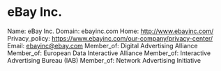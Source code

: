 
# eBay Inc.

Name: eBay Inc.
Domain: ebayinc.com
Home: http://www.ebayinc.com/
Privacy_policy: https://www.ebayinc.com/our-company/privacy-center/
Email: ebayinc@ebay.com
Member_of: Digital Advertising Alliance
Member_of: European Data Interactive Alliance
Member_of: Interactive Advertising Bureau (IAB)
Member_of: Network Advertising Initiative
